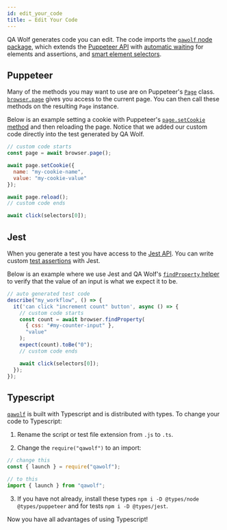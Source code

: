 ```yaml
---
id: edit_your_code
title: ✏️ Edit Your Code
---
```


QA Wolf generates code you can edit. The code imports the [`qawolf` node package](api), which extends the [Puppeteer API](https://github.com/GoogleChrome/puppeteer/blob/master/docs/api.md) with [automatic waiting](how_it_works#-automatic-waiting) for elements and assertions, and [smart element selectors](how_it_works#-element-selectors).

## Puppeteer

Many of the methods you may want to use are on Puppeteer's [`Page`](https://github.com/GoogleChrome/puppeteer/blob/master/docs/api.md#class-page) class. [`browser.page`](api#browserpageoptions) gives you access to the current page. You can then call these methods on the resulting `Page` instance.

Below is an example setting a cookie with Puppeteer's [`page.setCookie` method](https://github.com/GoogleChrome/puppeteer/blob/master/docs/api.md#pagesetcookiecookies) and then reloading the page. Notice that we added our custom code directly into the test generated by QA Wolf.

```js
// custom code starts
const page = await browser.page();

await page.setCookie({
  name: "my-cookie-name",
  value: "my-cookie-value"
});

await page.reload();
// custom code ends

await click(selectors[0]);
```

## Jest

When you generate a test you have access to the [Jest API](https://jestjs.io/docs/en/getting-started). You can write custom [test assertions](https://jestjs.io/docs/en/expect) with Jest.

Below is an example where we use Jest and QA Wolf's [`findProperty` helper](api#browserfindpropertyselector-property-options) to verify that the value of an input is what we expect it to be.

```js
// auto generated test code
describe("my_workflow", () => {
  it('can click "increment count" button', async () => {
    // custom code starts
    const count = await browser.findProperty(
      { css: "#my-counter-input" },
      "value"
    );
    expect(count).toBe("0");
    // custom code ends

    await click(selectors[0]);
  });
});
```

## Typescript

[`qawolf`](api) is built with Typescript and is distributed with types. To change your code to Typescript:

1. Rename the script or test file extension from `.js` to `.ts`.

2. Change the `require("qawolf")` to an import:

```js
// change this
const { launch } = require("qawolf");

// to this
import { launch } from "qawolf";
```

3. If you have not already, install these types `npm i -D @types/node @types/puppeteer` and for tests `npm i -D @types/jest`.

Now you have all advantages of using Typescript!
